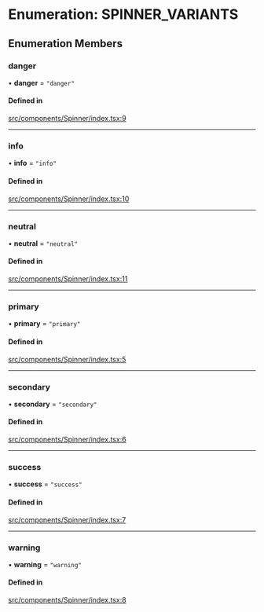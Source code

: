 # Enumeration: SPINNER\_VARIANTS

## Enumeration Members

### danger

• **danger** = ``"danger"``

#### Defined in

[src/components/Spinner/index.tsx:9](https://github.com/emranffl/next-core-ui/blob/aebf215/src/components/Spinner/index.tsx#L9)

___

### info

• **info** = ``"info"``

#### Defined in

[src/components/Spinner/index.tsx:10](https://github.com/emranffl/next-core-ui/blob/aebf215/src/components/Spinner/index.tsx#L10)

___

### neutral

• **neutral** = ``"neutral"``

#### Defined in

[src/components/Spinner/index.tsx:11](https://github.com/emranffl/next-core-ui/blob/aebf215/src/components/Spinner/index.tsx#L11)

___

### primary

• **primary** = ``"primary"``

#### Defined in

[src/components/Spinner/index.tsx:5](https://github.com/emranffl/next-core-ui/blob/aebf215/src/components/Spinner/index.tsx#L5)

___

### secondary

• **secondary** = ``"secondary"``

#### Defined in

[src/components/Spinner/index.tsx:6](https://github.com/emranffl/next-core-ui/blob/aebf215/src/components/Spinner/index.tsx#L6)

___

### success

• **success** = ``"success"``

#### Defined in

[src/components/Spinner/index.tsx:7](https://github.com/emranffl/next-core-ui/blob/aebf215/src/components/Spinner/index.tsx#L7)

___

### warning

• **warning** = ``"warning"``

#### Defined in

[src/components/Spinner/index.tsx:8](https://github.com/emranffl/next-core-ui/blob/aebf215/src/components/Spinner/index.tsx#L8)
